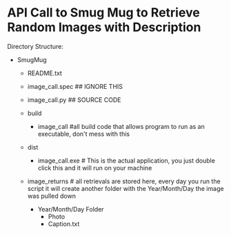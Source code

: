# API Call to Smug Mug to Retrieve Random Images with Description

Directory Structure: 

+ SmugMug

	+ README.txt

	+ image_call.spec ## IGNORE THIS

	+ image_call.py ## SOURCE CODE

	+ build
		+ image_call #all build code that allows program to run as an executable, don't mess with this
	+ dist
		+ image_call.exe # This is the actual application, you just double click this and it will run on your machine

	+ image_returns # all retrievals are stored here, every day you run the script it will create another folder with the Year/Month/Day the image was pulled down
		+ Year/Month/Day Folder
			+ Photo 
			+ Caption.txt
